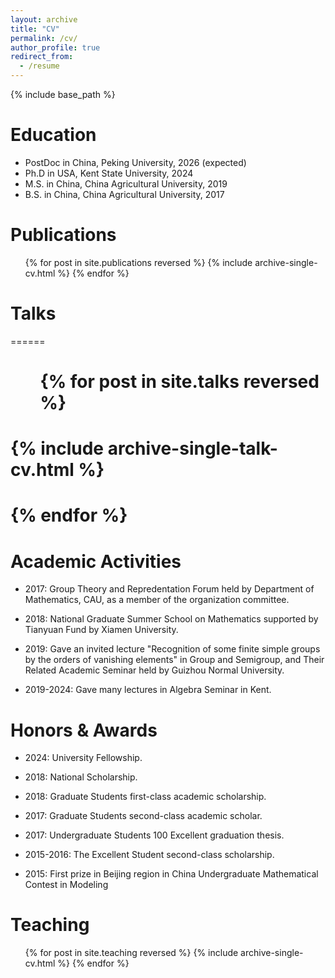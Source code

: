 ```yaml
---
layout: archive
title: "CV"
permalink: /cv/
author_profile: true
redirect_from:
  - /resume
---
```


{% include base_path %}

Education
======
* PostDoc in China, Peking University, 2026 (expected)
* Ph.D in USA, Kent State University, 2024
* M.S. in China, China Agricultural University, 2019
* B.S. in China, China Agricultural University, 2017


Publications
======
  <ul>{% for post in site.publications reversed %}
    {% include archive-single-cv.html %}
  {% endfor %}</ul>
  
# Talks
======
#  <ul>{% for post in site.talks reversed %}
#    {% include archive-single-talk-cv.html  %}
#  {% endfor %}</ul>

Academic Activities
======
* 2017: Group Theory and Repredentation Forum held by Department of Mathematics, CAU, as a member of the organization committee.

* 2018: National Graduate Summer School on Mathematics supported by Tianyuan Fund by Xiamen University.

* 2019: Gave an invited lecture "Recognition of some finite simple groups by the orders of vanishing elements" in Group and Semigroup, and Their Related Academic Seminar held by Guizhou Normal University.
  
* 2019-2024: Gave many lectures in Algebra Seminar in Kent.

Honors & Awards
======
* 2024:  University Fellowship.

* 2018: National Scholarship.

* 2018: Graduate Students first-class academic scholarship.
  
* 2017: Graduate Students second-class academic scholar.

* 2017: Undergraduate Students 100 Excellent graduation thesis.
  
* 2015-2016: The Excellent Student second-class scholarship.
  
* 2015: First prize in Beijing region in China Undergraduate Mathematical Contest in Modeling


  
Teaching
======
  <ul>{% for post in site.teaching reversed %}
    {% include archive-single-cv.html %}
  {% endfor %}</ul>
  
